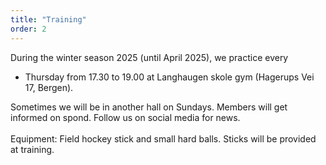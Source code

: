 ```yaml
---
title: "Training"
order: 2
---
```


During the winter season 2025 (until April 2025), we practice every

- Thursday from 17.30 to 19.00 at Langhaugen skole gym (Hagerups Vei 17, Bergen).

Sometimes we will be in another hall on Sundays. Members will get informed on spond. Follow us on social media for news. 
<br>
<br>
Equipment: Field hockey stick and small hard balls. Sticks will be provided at training.